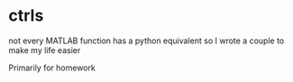 # ctrls
not every MATLAB function has a python equivalent so I wrote a couple to make my life easier

Primarily for homework
